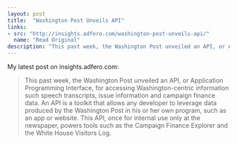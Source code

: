 ```yaml
---
layout: post
title:  "Washington Post Unveils API"
links: 
- src: "http://insights.adfero.com/washington-post-unveils-api/"
  name: "Read Original"
description: "This past week, the Washington Post unveiled an API, or Application Programming Interface, for accessing Washington-centric information such speech transcripts, issue information and campaign finance data. An API is a toolkit that allows any developer to leverage data produced by the Washington Post in his or her own program, such as an app or website. This API, once for internal use only at the newspaper, powers tools such as the Campaign Finance Explorer and the White House Visitors Log."
---
```


My latest post on insights.adfero.com:

> This past week, the Washington Post unveiled an API, or Application Programming Interface, for accessing Washington-centric information such speech transcripts, issue information and campaign finance data. An API is a toolkit that allows any developer to leverage data produced by the Washington Post in his or her own program, such as an app or website. This API, once for internal use only at the newspaper, powers tools such as the Campaign Finance Explorer and the White House Visitors Log.